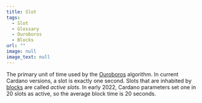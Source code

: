 ```yaml
---
title: Slot
tags:
  - Slot
  - Glossary
  - Ouroboros
  - Blocks
url: ""
image: null
image_text: null
---
```


The primary unit of time used by the [Ouroboros](https://www.essentialcardano.io/glossary/ouroboros) algorithm. In current Cardano versions, a slot is exactly one second. Slots that are inhabited by [blocks](https://www.essentialcardano.io/glossary/block) are called _active slots_. In early 2022, Cardano parameters set one in 20 slots as active, so the average block time is 20 seconds.
